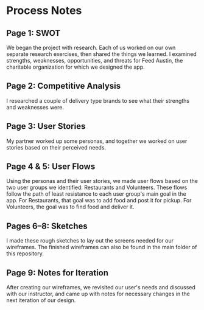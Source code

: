 # Process Notes

## Page 1: SWOT
We began the project with research. Each of us worked on our own separate research exercises, then shared the things we learned. I examined strengths, weaknesses, opportunities, and threats for Feed Austin, the charitable organization for which we designed the app.

## Page 2: Competitive Analysis
I researched a couple of delivery type brands to see what their strengths and weaknesses were.

## Page 3: User Stories
My partner worked up some personas, and together we worked on user stories based on their perceived needs.

## Page 4 & 5: User Flows
Using the personas and their user stories, we made user flows based on the two user groups we identified: Restaurants and Volunteers. These flows follow the path of least resistance to each user group's main goal in the app. For Restaurants, that goal was to add food and post it for pickup. For Volunteers, the goal was to find food and deliver it.

## Pages 6–8: Sketches
I made these rough sketches to lay out the screens needed for our wireframes. The finished wireframes can also be found in the main folder of this repository.

## Page 9: Notes for Iteration
After creating our wireframes, we revisited our user's needs and discussed with our instructor, and came up with notes for necessary changes in the next iteration of our design.
